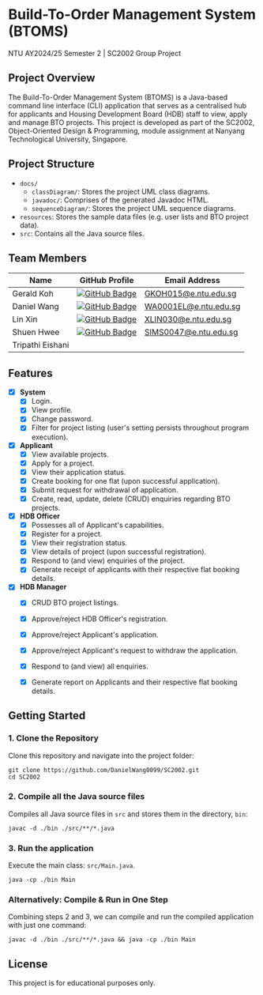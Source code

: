 # Build-To-Order Management System (BTOMS)

NTU AY2024/25 Semester 2 | SC2002 Group Project


## Project Overview
The Build-To-Order Management System (BTOMS) is a Java-based command line interface (CLI) application that serves as a centralised hub for applicants and Housing Development Board (HDB) staff to view, apply and manage BTO projects. This project is developed as part of the SC2002, Object-Oriented Design & Programming, module assignment at Nanyang Technological University, Singapore. 


## Project Structure
- `docs/`
  - `classDiagram/`: Stores the project UML class diagrams.
  - `javadoc/`: Comprises of the generated Javadoc HTML.
  - `sequenceDiagram/`: Stores the project UML sequence diagrams.
- `resources`: Stores the sample data files (e.g. user lists and BTO project data).
- `src`: Contains all the Java source files.


## Team Members

| **Name**           | **GitHub Profile**                                  | **Email Address**        |
|--------------------|-----------------------------------------------------|--------------------------|
| Gerald Koh         | [![GitHub Badge](https://img.shields.io/badge/callmegerlad-%23181717?logo=github)](https://github.com/callmegerlad) | GKOH015@e.ntu.edu.sg     |
| Daniel Wang        | [![GitHub Badge](https://img.shields.io/badge/DanielWang0099-%23181717?logo=github)](https://github.com/DanielWang0099) | WA0001EL@e.ntu.edu.sg    |
| Lin Xin            | [![GitHub Badge](https://img.shields.io/badge/delelin-%23181717?logo=github)](https://github.com/delelin) | XLIN030@e.ntu.edu.sg     |
| Shuen Hwee         | [![GitHub Badge](https://img.shields.io/badge/shenxh24-%23181717?logo=github)](https://github.com/shenxh24) | SIMS0047@e.ntu.edu.sg    |
| Tripathi Eishani   |                                                     |                          |



## Features
- [x] **System**
  - [x] Login.
  - [x] View profile.
  - [x] Change password.
  - [x] Filter for project listing (user's setting persists throughout program execution).
- [x] **Applicant**
    - [x] View available projects.
    - [x] Apply for a project.
    - [x] View their application status.
    - [x] Create booking for one flat (upon successful application).
    - [x] Submit request for withdrawal of application.
    - [x] Create, read, update, delete (CRUD) enquiries regarding BTO projects.
- [x] **HDB Officer**
    - [x] Possesses all of Applicant's capabilities.
    - [x] Register for a project.
    - [x] View their registration status.
    - [x] View details of project (upon successful registration).
    - [x] Respond to (and view) enquiries of the project.
    - [x] Generate receipt of applicants with their respective flat booking details.
- [x] **HDB Manager**
    - [x] CRUD BTO project listings.
    - [x] Approve/reject HDB Officer's registration.
    - [x] Approve/reject Applicant's application.
    - [x] Approve/reject Applicant's request to withdraw the application.
    - [x] Respond to (and view) all enquiries.
    - [x] Generate report on Applicants and their respective flat booking details.


## Getting Started

### 1. Clone the Repository

Clone this repository and navigate into the project folder:
```shell
git clone https://github.com/DanielWang0099/SC2002.git
cd SC2002
```

### 2. Compile all the Java source files

Compiles all Java source files in `src` and stores them in the directory, `bin`:
```shell
javac -d ./bin ./src/**/*.java
```

### 3. Run the application

Execute the main class: `src/Main.java`.
```shell
java -cp ./bin Main
```

### Alternatively: Compile & Run in One Step

Combining steps 2 and 3, we can compile and run the compiled application with just one command:
```shell
javac -d ./bin ./src/**/*.java && java -cp ./bin Main
```


## License

This project is for educational purposes only.

